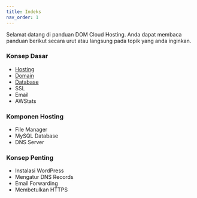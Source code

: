 ```yaml
---
title: Indeks
nav_order: 1
---
```


Selamat datang di panduan DOM Cloud Hosting. Anda dapat membaca panduan berikut secara urut atau langsung pada topik yang anda inginkan.

### Konsep Dasar
+ [Hosting](hosting.md)
+ [Domain](domain.md)
+ [Database](database.md)
+ SSL
+ Email
+ AWStats

### Komponen Hosting
+ File Manager
+ MySQL Database
+ DNS Server

### Konsep Penting
+ Instalasi WordPress
+ Mengatur DNS Records
+ Email Forwarding
+ Membetulkan HTTPS